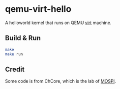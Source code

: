 # qemu-virt-hello

A helloworld kernel that runs on QEMU [virt](https://www.qemu.org/docs/master/system/arm/virt.html) machine.

## Build & Run

```bash
make
make run
```

## Credit

Some code is from ChCore, which is the lab of [MOSPI](https://ipads.se.sjtu.edu.cn/mospi/).
